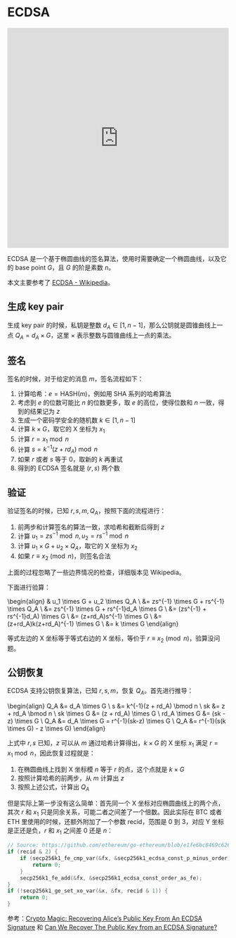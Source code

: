 # ECDSA

<iframe src="https://player.bilibili.com/player.html?aid=573470219&bvid=BV16z4y177ym&cid=1197576892&page=1&autoplay=0" scrolling="no" border="0" frameborder="no" framespacing="0" allowfullscreen="true" width="100%" height="500"> </iframe>

ECDSA 是一个基于椭圆曲线的签名算法，使用时需要确定一个椭圆曲线，以及它的 base point $G$，且 $G$ 的阶是素数 $n$。

本文主要参考了 [ECDSA - Wikipedia](https://en.wikipedia.org/wiki/Elliptic_Curve_Digital_Signature_Algorithm)。

## 生成 key pair

生成 key pair 的时候，私钥是整数 $d_A \in [1, n-1]$，那么公钥就是圆锥曲线上一点 $Q_A = d_A \times G$，这里 $\times$ 表示整数与圆锥曲线上一点的乘法。

## 签名

签名的时候，对于给定的消息 $m$，签名流程如下：

1. 计算哈希：$e = \mathrm{HASH}(m)$，例如用 SHA 系列的哈希算法
2. 考虑到 $e$ 的位数可能比 $n$ 的位数更多，取 $e$ 的高位，使得位数和 $n$ 一致，得到的结果记为 $z$
3. 生成一个密码学安全的随机数 $k \in [1, n-1]$
4. 计算 $k \times G$，取它的 X 坐标为 $x_1$
5. 计算 $r = x_1 \bmod n$
6. 计算 $s = k^{-1}(z + r d_A) \bmod n$
7. 如果 $r$ 或者 $s$ 等于 0，取新的 $k$ 再重试
8. 得到的 ECDSA 签名就是 $(r, s)$ 两个数

## 验证

验证签名的时候，已知 $r, s, m, Q_A$，按照下面的流程进行：

1. 前两步和计算签名的算法一致，求哈希和截断后得到 $z$
2. 计算 $u_1 = zs^{-1} \bmod n, u_2 = rs^{-1} \bmod n$
3. 计算 $u_1 \times G + u_2 \times Q_A$，取它的 X 坐标为 $x_2$
4. 如果 $r \equiv x_2 \pmod n$，则签名合法

上面的过程忽略了一些边界情况的检查，详细版本见 Wikipedia。

下面进行验算：

\begin{align}
& u_1 \times G + u_2 \times Q_A \\
&= zs^{-1} \times G + rs^{-1} \times Q_A \\
&= zs^{-1} \times G + rs^{-1}d_A \times G \\
&= (zs^{-1} + rs^{-1}d_A) \times G \\
&= (z+rd_A)s^{-1} \times G \\
&= (z+rd_A)k(z+rd_A)^{-1} \times G \\
&= k \times G
\end{align}

等式左边的 X 坐标等于等式右边的 X 坐标，等价于 $r \equiv x_2 \pmod n$，验算没问题。

## 公钥恢复

ECDSA 支持公钥恢复算法，已知 $r, s, m$，恢复 $Q_A$。首先进行推导：

\begin{align}
Q_A &= d_A \times G \\
s &= k^{-1}(z + rd_A) \bmod n \\
sk &= z + rd_A \bmod n \\
sk \times G &= (z + rd_A) \times G \\
rd_A \times G &= (sk - z) \times G \\
Q_A &= d_A \times G = r^{-1}(sk-z) \times G \\
Q_A &= r^{-1}(s(k \times G) - z \times G)
\end{align}

上式中 $r, s$ 已知，$z$ 可以从 $m$ 通过哈希计算得出，$k \times G$ 的 X 坐标 $x_1$ 满足 $r = x_1 \bmod n$，因此恢复过程就是：

1. 在椭圆曲线上找到 X 坐标模 $n$ 等于 $r$ 的点，这个点就是 $k \times G$
2. 按照计算哈希的前两步，从 $m$ 计算出 $z$
3. 按照上述公式，计算出 $Q_A$

但是实际上第一步没有这么简单：首先同一个 X 坐标对应椭圆曲线上的两个点，其次 $r$ 和 $x_1$ 只是同余关系，可能二者之间差了一个倍数。因此实际在 BTC 或者 ETH 里使用的时候，还额外附加了一个参数 recid，范围是 0 到 3，对应 Y 坐标是正还是负，$r$ 和 $x_1$ 之间差 0 还是 $n$：

```c
// Source: https://github.com/ethereum/go-ethereum/blob/e1fe6bc8469c626afaa86b1dfb819737e980a574/crypto/secp256k1/libsecp256k1/src/modules/recovery/main_impl.h#L104-L112
if (recid & 2) {
    if (secp256k1_fe_cmp_var(&fx, &secp256k1_ecdsa_const_p_minus_order) >= 0) {
        return 0;
    }
    secp256k1_fe_add(&fx, &secp256k1_ecdsa_const_order_as_fe);
}
if (!secp256k1_ge_set_xo_var(&x, &fx, recid & 1)) {
    return 0;
}
```

参考：[Crypto Magic: Recovering Alice’s Public Key From An ECDSA Signature](https://medium.com/asecuritysite-when-bob-met-alice/crypto-magic-recovering-alices-public-key-from-an-ecdsa-signature-e7193df8df6e) 和 [Can We Recover The Public Key from an ECDSA Signature?](https://medium.com/asecuritysite-when-bob-met-alice/can-we-recover-the-public-key-from-an-ecdsa-signature-7af4b56a8a0f)